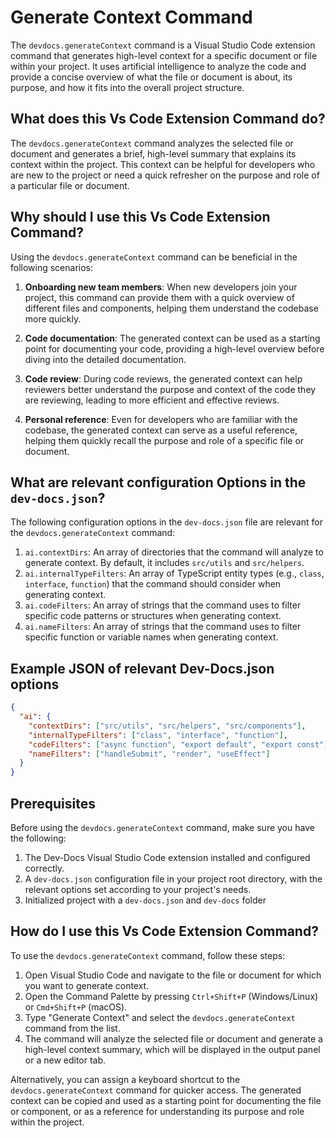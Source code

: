 # Generate Context Command

The `devdocs.generateContext` command is a Visual Studio Code extension command that generates high-level context for a specific document or file within your project. It uses artificial intelligence to analyze the code and provide a concise overview of what the file or document is about, its purpose, and how it fits into the overall project structure.

## What does this Vs Code Extension Command do?

The `devdocs.generateContext` command analyzes the selected file or document and generates a brief, high-level summary that explains its context within the project. This context can be helpful for developers who are new to the project or need a quick refresher on the purpose and role of a particular file or document.

## Why should I use this Vs Code Extension Command?

Using the `devdocs.generateContext` command can be beneficial in the following scenarios:

1. **Onboarding new team members**: When new developers join your project, this command can provide them with a quick overview of different files and components, helping them understand the codebase more quickly.

2. **Code documentation**: The generated context can be used as a starting point for documenting your code, providing a high-level overview before diving into the detailed documentation.

3. **Code review**: During code reviews, the generated context can help reviewers better understand the purpose and context of the code they are reviewing, leading to more efficient and effective reviews.

4. **Personal reference**: Even for developers who are familiar with the codebase, the generated context can serve as a useful reference, helping them quickly recall the purpose and role of a specific file or document.

## What are relevant configuration Options in the `dev-docs.json`?

The following configuration options in the `dev-docs.json` file are relevant for the `devdocs.generateContext` command:

1. `ai.contextDirs`: An array of directories that the command will analyze to generate context. By default, it includes `src/utils` and `src/helpers`.
2. `ai.internalTypeFilters`: An array of TypeScript entity types (e.g., `class`, `interface`, `function`) that the command should consider when generating context.
3. `ai.codeFilters`: An array of strings that the command uses to filter specific code patterns or structures when generating context.
4. `ai.nameFilters`: An array of strings that the command uses to filter specific function or variable names when generating context.

## Example JSON of relevant Dev-Docs.json options

```json
{
  "ai": {
    "contextDirs": ["src/utils", "src/helpers", "src/components"],
    "internalTypeFilters": ["class", "interface", "function"],
    "codeFilters": ["async function", "export default", "export const"],
    "nameFilters": ["handleSubmit", "render", "useEffect"]
  }
}
```

## Prerequisites

Before using the `devdocs.generateContext` command, make sure you have the following:

1. The Dev-Docs Visual Studio Code extension installed and configured correctly.
2. A `dev-docs.json` configuration file in your project root directory, with the relevant options set according to your project's needs.
3. Initialized project with a `dev-docs.json` and `dev-docs` folder 

## How do I use this Vs Code Extension Command?

To use the `devdocs.generateContext` command, follow these steps:

1. Open Visual Studio Code and navigate to the file or document for which you want to generate context.
2. Open the Command Palette by pressing `Ctrl+Shift+P` (Windows/Linux) or `Cmd+Shift+P` (macOS).
3. Type "Generate Context" and select the `devdocs.generateContext` command from the list.
4. The command will analyze the selected file or document and generate a high-level context summary, which will be displayed in the output panel or a new editor tab.

Alternatively, you can assign a keyboard shortcut to the `devdocs.generateContext` command for quicker access. The generated context can be copied and used as a starting point for documenting the file or component, or as a reference for understanding its purpose and role within the project.
  
  